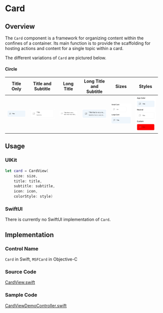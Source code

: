 # Card

## Overview
The `Card` component is a framework for organizing content within the confines of a container. Its main function is to provide the scaffolding for hosting actions and content for a single topic within a card.

The different variations of `Card` are pictured below.

#### Circle
| Title Only | Title and Subtitle | Long Title | Long Title and Subtitle | Sizes | Styles |
| - | - | - | - | - | - |
| ![Card-TitleOnly.png](.attachments/Card-TitleOnly.png) | ![Card-TitleAndSubtitle.png](.attachments/Card-TitleAndSubtitle.png) | ![Card-LongTitle.png](.attachments/Card-LongTitle.png) | ![Card-LongTitleAndSubtitle.png](.attachments/Card-LongTitleAndSubtitle.png) | ![Card-Sizes.png](.attachments/Card-Sizes.png) | ![Card-Styles.png](.attachments/Card-Styles.png) |

## Usage
### UIKit
```Swift
let card = CardView(
    size: size,
    title: title,
    subtitle: subtitle,
    icon: icon,
    colorStyle: style)
```

### SwiftUI
There is currently no SwiftUI implementation of `Card`.

## Implementation
### Control Name
`Card` in Swift, `MSFCard` in Objective-C

### Source Code
[CardView.swift](https://github.com/microsoft/fluentui-apple/blob/main/ios/FluentUI/Card/CardView.swift)

### Sample Code
[CardViewDemoController.swift](https://github.com/microsoft/fluentui-apple/blob/main/ios/FluentUI.Demo/FluentUI.Demo/Demos/CardViewDemoController.swift)
